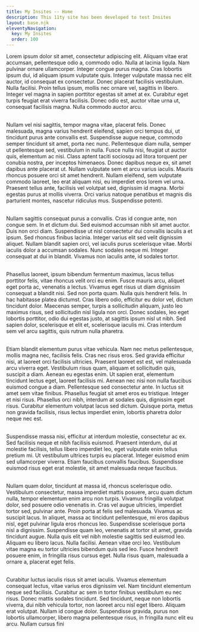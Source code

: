 ```yaml
---
title: My Insites -- Home
description: This 11ty site has been developed to test Insites
layout: base.njk
eleventyNavigation:
  key: My Insites
  order: 100
---
```


Lorem ipsum dolor sit amet, consectetur adipiscing elit. Aliquam vitae erat accumsan, pellentesque odio a, commodo odio. Nulla at lacinia ligula. Nam pulvinar ornare ullamcorper. Integer congue purus magna. Cras lobortis ipsum dui, id aliquam ipsum vulputate quis. Integer vulputate massa nec elit auctor, id consequat ex consectetur. Donec placerat facilisis vestibulum. Nulla facilisi. Proin tellus ipsum, mollis nec ornare vel, sagittis in libero. Integer vel magna in sapien porttitor egestas sit amet at ex. Curabitur eget turpis feugiat erat viverra facilisis. Donec odio est, auctor vitae urna ut, consequat facilisis magna. Nulla commodo auctor arcu.<br><br>

Nullam vel nisi sagittis, tempor magna vitae, placerat felis. Donec malesuada, magna varius hendrerit eleifend, sapien orci tempus dui, ut tincidunt purus ante convallis est. Suspendisse augue neque, commodo semper tincidunt sit amet, porta nec nunc. Pellentesque diam nulla, semper ut pellentesque sed, vestibulum in nulla. Fusce nulla nisi, feugiat ut auctor quis, elementum ac nisi. Class aptent taciti sociosqu ad litora torquent per conubia nostra, per inceptos himenaeos. Donec dapibus neque ex, sit amet dapibus ante placerat ut. Nullam vulputate sem et arcu varius iaculis. Mauris rhoncus posuere orci sit amet hendrerit. Nullam eleifend, sem vulputate commodo laoreet, leo erat aliquam nisi, eu imperdiet eros lorem vel urna. Praesent tellus ante, facilisis vel volutpat sed, dignissim id magna. Morbi egestas purus at mollis viverra. Orci varius natoque penatibus et magnis dis parturient montes, nascetur ridiculus mus. Suspendisse potenti.<br><br>

Nullam sagittis consequat purus a convallis. Cras id congue ante, non congue sem. In et dictum dui. Sed euismod accumsan nibh sit amet auctor. Duis non orci diam. Suspendisse ut nisl consectetur dui convallis iaculis a et ipsum. Sed rhoncus finibus lacinia. Integer varius elit sed velit dignissim aliquet. Nullam blandit sapien orci, vel iaculis purus scelerisque vitae. Morbi iaculis dolor a accumsan sodales. Nunc sodales neque mi. Integer consequat at dui in blandit. Vivamus non iaculis ante, id sodales tortor.<br><br>

Phasellus laoreet, ipsum bibendum fermentum maximus, lacus tellus porttitor felis, vitae rhoncus velit orci eu enim. Fusce mauris arcu, aliquet eget porta ac, venenatis a lectus. Vivamus eget risus ut diam dignissim consequat a blandit nisi. Sed non porta quam. Nulla quis hendrerit felis. In hac habitasse platea dictumst. Cras libero odio, efficitur eu dolor vel, dictum tincidunt dolor. Maecenas semper, turpis a sollicitudin aliquam, justo leo maximus risus, sed sollicitudin nisl ligula non orci. Donec sodales, leo eget lobortis porttitor, odio dui egestas justo, at sagittis ipsum nisl ut nibh. Sed sapien dolor, scelerisque et elit et, scelerisque iaculis mi. Cras interdum sem vel arcu sagittis, quis rutrum nulla pharetra.<br><br>

Etiam blandit elementum purus vitae vehicula. Nam nec metus pellentesque, mollis magna nec, facilisis felis. Cras nec risus eros. Sed gravida efficitur nisi, at laoreet orci facilisis ultricies. Praesent laoreet est est, vel malesuada arcu viverra eget. Vestibulum risus quam, aliquam et sollicitudin quis, suscipit a diam. Aenean eu egestas enim. Ut sapien erat, elementum tincidunt lectus eget, laoreet facilisis mi. Aenean nec nisi non nulla faucibus euismod congue a diam. Pellentesque sed consectetur ante. In luctus sit amet sem vitae finibus. Phasellus feugiat sit amet eros eu tristique. Integer et nisi risus. Phasellus orci nibh, interdum at sodales quis, dignissim eget risus. Curabitur elementum volutpat lacus sed dictum. Quisque porta, metus non gravida facilisis, risus lectus imperdiet enim, lobortis pharetra dolor neque nec est.<br><br>

Suspendisse massa nisi, efficitur at interdum molestie, consectetur ac ex. Sed facilisis neque et nibh facilisis euismod. Praesent interdum, dui at molestie facilisis, tellus libero imperdiet leo, eget vulputate enim tellus pretium mi. Ut vestibulum ultrices turpis eu placerat. Integer euismod enim sed ullamcorper viverra. Etiam faucibus convallis faucibus. Suspendisse euismod risus eget erat molestie, sit amet malesuada neque faucibus.<br><br>

Nullam quam dolor, tincidunt at massa id, rhoncus scelerisque odio. Vestibulum consectetur, massa imperdiet mattis posuere, arcu quam dictum nulla, tempor elementum enim arcu non turpis. Vivamus fringilla volutpat dolor, sed posuere odio venenatis in. Cras vel augue ultricies, imperdiet tortor sed, pulvinar ante. Proin porta at felis sed malesuada. Vivamus ac suscipit lacus. In aliquet, massa ac tincidunt pellentesque, mi eros dapibus nisl, eget pulvinar ligula eros rhoncus leo. Suspendisse scelerisque porta nisl a dignissim. Suspendisse quam leo, venenatis at tortor sit amet, gravida tincidunt augue. Nulla quis elit vel nibh molestie sagittis sed euismod leo. Aliquam eu libero lacus. Nulla facilisi. Aenean vitae orci leo. Vestibulum vitae magna eu tortor ultricies bibendum quis sed leo. Fusce hendrerit posuere enim, in fringilla risus cursus eget. Nulla risus quam, malesuada a ornare a, placerat eget felis.<br><br>

Curabitur luctus iaculis risus sit amet iaculis. Vivamus elementum consequat lectus, vitae varius eros dignissim vel. Nam tincidunt elementum neque sed facilisis. Curabitur ac sem in tortor finibus vestibulum eu nec risus. Donec mattis sodales tincidunt. Sed tincidunt, neque non lobortis viverra, dui nibh vehicula tortor, non laoreet arcu nisl eget libero. Aliquam erat volutpat. Nullam id congue dolor. Suspendisse gravida, purus non lobortis ullamcorper, libero magna pellentesque risus, in fringilla nunc elit eu arcu. Nullam cursus fini